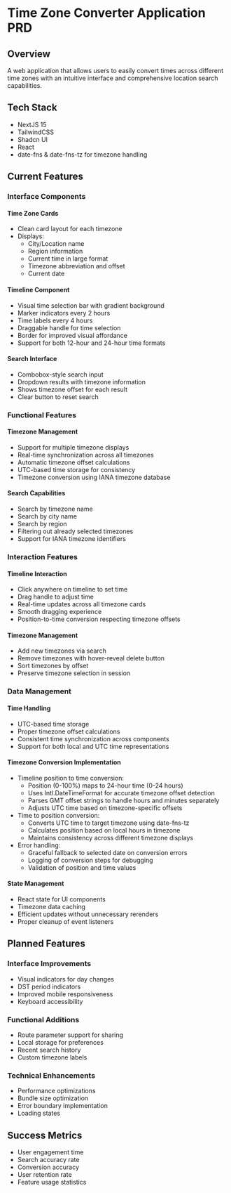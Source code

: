 # Time Zone Converter Application PRD

## Overview
A web application that allows users to easily convert times across different time zones with an intuitive interface and comprehensive location search capabilities.

## Tech Stack
- NextJS 15
- TailwindCSS
- Shadcn UI
- React
- date-fns & date-fns-tz for timezone handling

## Current Features

### Interface Components
#### Time Zone Cards
- Clean card layout for each timezone
- Displays:
  - City/Location name
  - Region information
  - Current time in large format
  - Timezone abbreviation and offset
  - Current date

#### Timeline Component
- Visual time selection bar with gradient background
- Marker indicators every 2 hours
- Time labels every 4 hours
- Draggable handle for time selection
- Border for improved visual affordance
- Support for both 12-hour and 24-hour time formats

#### Search Interface
- Combobox-style search input
- Dropdown results with timezone information
- Shows timezone offset for each result
- Clear button to reset search

### Functional Features
#### Timezone Management
- Support for multiple timezone displays
- Real-time synchronization across all timezones
- Automatic timezone offset calculations
- UTC-based time storage for consistency
- Timezone conversion using IANA timezone database

#### Search Capabilities
- Search by timezone name
- Search by city name
- Search by region
- Filtering out already selected timezones
- Support for IANA timezone identifiers

### Interaction Features
#### Timeline Interaction
- Click anywhere on timeline to set time
- Drag handle to adjust time
- Real-time updates across all timezone cards
- Smooth dragging experience
- Position-to-time conversion respecting timezone offsets

#### Timezone Management
- Add new timezones via search
- Remove timezones with hover-reveal delete button
- Sort timezones by offset
- Preserve timezone selection in session

### Data Management
#### Time Handling
- UTC-based time storage
- Proper timezone offset calculations
- Consistent time synchronization across components
- Support for both local and UTC time representations

#### Timezone Conversion Implementation
- Timeline position to time conversion:
  - Position (0-100%) maps to 24-hour time (0-24 hours)
  - Uses Intl.DateTimeFormat for accurate timezone offset detection
  - Parses GMT offset strings to handle hours and minutes separately
  - Adjusts UTC time based on timezone-specific offsets
- Time to position conversion:
  - Converts UTC time to target timezone using date-fns-tz
  - Calculates position based on local hours in timezone
  - Maintains consistency across different timezone displays
- Error handling:
  - Graceful fallback to selected date on conversion errors
  - Logging of conversion steps for debugging
  - Validation of position and time values

#### State Management
- React state for UI components
- Timezone data caching
- Efficient updates without unnecessary rerenders
- Proper cleanup of event listeners

## Planned Features

### Interface Improvements
- Visual indicators for day changes
- DST period indicators
- Improved mobile responsiveness
- Keyboard accessibility

### Functional Additions
- Route parameter support for sharing
- Local storage for preferences
- Recent search history
- Custom timezone labels

### Technical Enhancements
- Performance optimizations
- Bundle size optimization
- Error boundary implementation
- Loading states

## Success Metrics
- User engagement time
- Search accuracy rate
- Conversion accuracy
- User retention rate
- Feature usage statistics